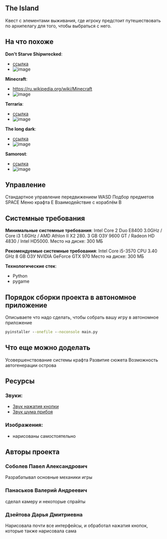 

## The Island

Квест с элементами выживания, где игроку предстоит путешествовать по архипелагу для того, чтобы выбраться с него.

## На что похоже

**Don't Starve Shipwrecked**:
- [ссылка](https://dont-starve.fandom.com/ru/wiki/Don%27t_Starve:_Shipwrecked)
- ![image](https://user-images.githubusercontent.com/72749159/146246695-962784d9-9414-45f1-b1b6-85f88553464b.png)

**Minecraft**:
- https://ru.wikipedia.org/wiki/Minecraft
- ![image](https://user-images.githubusercontent.com/72749159/146246718-1c5bd8cf-1d64-407e-acb8-fe4b82ec45d6.png)

**Terraria**:
- [ссылка](https://ru.wikipedia.org/wiki/Terraria)
- ![image](https://user-images.githubusercontent.com/72749159/146246743-b91d9bc3-d47e-4366-9343-3eeb9fb4ef8d.png)

**The long dark**:
- [ссылка](https://ru.wikipedia.org/wiki/The_Long_Dark)
- ![image](https://user-images.githubusercontent.com/72749159/146246762-f76c6e6a-9949-4470-95d1-26d24df88b49.png)

**Samorost**:
- [ссылка](https://ru.wikipedia.org/wiki/Samorost)
- ![image](https://user-images.githubusercontent.com/72749159/146246782-c98dd77b-8f74-4f4b-b313-9047857ff805.png)

## Управление

Стандартное управление передвижением WASD
Подбор предметов SPACE
Меню крафта E
Взаимодействие с кораблём B

## Системные требования

**Минимальные системные требования**:
Intel Core 2 Duo E8400 3.0GHz / Core i3 1.6GHz / AMD Athlon II X2 280.
3 GB ОЗУ
9600 GT / Radeon HD 4830 / Intel HD5000.
Место на диске: 300 МБ


**Рекомендуемые системные требования**:
Intel Core i5-3570 CPU 3.40 GHz
8 GB ОЗУ 
NVIDIA GeForce GTX 970
Место на диске: 300 МБ



**Технологические стек**:
- Python
- pygame

## Порядок сборки проекта в автономное приложение

Описываете что надо сделать, чтобы собрать вашу игру в автономное приложение  

```cmd
pyinstaller --onefile --noconsole main.py
```

## Что еще можно доделать

Усовершенствование системы крафта
Развитие сюжета
Возможность автогенерации острова

## Ресурсы

### Звуки:
 - [Звук нажатия кнопки](https://zvukogram.com/category/zvuki-najatiya-knopki/)
 - [Звук шума прибоя](https://audioskazki-online.ru/podborki/zvuki-dlya-detey/zvuki-prirody/shum-priboya)


### Изображения:
- нарисованы самостоятельно

## Авторы проекта

### Соболев Павел Александрович
Разрабатывал основные механики игры

### Панаськов Валерий Андреевич
сделал камеру и некоторые спрайты

### Дзейтова Дарья Дмитриевна
Нарисовала почти все интерфейсы, и обработал нажатия кнопок, которые также нарисовала сама
